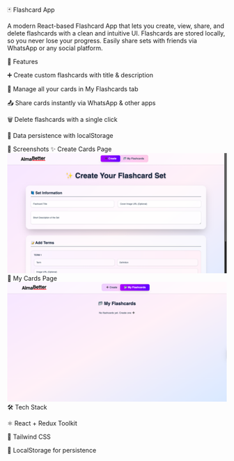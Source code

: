 🃏 Flashcard App

A modern React-based Flashcard App that lets you create, view, share, and delete flashcards with a clean and intuitive UI.
Flashcards are stored locally, so you never lose your progress. Easily share sets with friends via WhatsApp or any social platform.

🚀 Features

➕ Create custom flashcards with title & description

📂 Manage all your cards in My Flashcards tab

📤 Share cards instantly via WhatsApp & other apps

🗑️ Delete flashcards with a single click

💾 Data persistence with localStorage

📸 Screenshots
✨ Create Cards Page
<img src="./public/Createcards.png" alt="Create Cards Page" width="700"/>
📂 My Cards Page
<img src="./public/Mycards.png" alt="My Cards Page" width="700"/>
🛠️ Tech Stack

⚛️ React + Redux Toolkit

🎨 Tailwind CSS

🔄 LocalStorage for persistence
